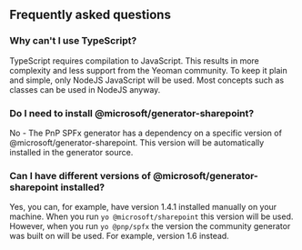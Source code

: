 ## Frequently asked questions

### Why can't I use TypeScript?
TypeScript requires compilation to JavaScript. This results in more complexity and less support from the Yeoman community. To keep it plain and simple, only NodeJS JavaScript will be used. Most concepts such as classes can be used in NodeJS anyway.

### Do I need to install @microsoft/generator-sharepoint?
No - The PnP SPFx generator has a dependency on a specific version of @microsoft/generator-sharepoint. This version will be automatically installed in the generator source.

### Can I have different versions of @microsoft/generator-sharepoint installed?
Yes, you can, for example, have version 1.4.1 installed manually on your machine. When you run `yo @microsoft/sharepoint` this version will be used. However, when you run `yo @pnp/spfx` the version the community generator was built on will be used. For example, version 1.6 instead.
